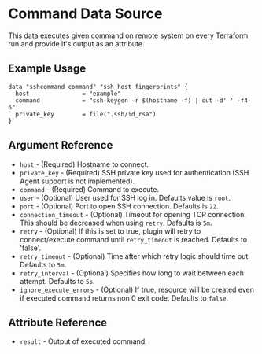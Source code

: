 # Command Data Source

This data executes given command on remote system on every Terraform run and provide it's output as an attribute.

## Example Usage

```hcl
data "sshcommand_command" "ssh_host_fingerprints" {
  host               = "example"
  command            = "ssh-keygen -r $(hostname -f) | cut -d' ' -f4-6"
  private_key        = file(".ssh/id_rsa")
}
```

## Argument Reference

* `host` - (Required) Hostname to connect.
* `private_key` - (Required) SSH private key used for authentication (SSH Agent support is not implemented).
* `command` - (Required) Command to execute.
* `user` - (Optional) User used for SSH log in. Defaults value is `root`.
* `port` - (Optional) Port to open SSH connection. Defaults is `22`.
* `connection_timeout` - (Optional) Timeout for opening TCP connection. This should be decreased when using `retry`. Defaults is `5m`.
* `retry` - (Optional) If this is set to true, plugin will retry to connect/execute command until `retry_timeout` is reached. Defaults to 'false'.
* `retry_timeout` - (Optional) Time after which retry logic should time out. Defaults to `5m`.
* `retry_interval` - (Optional) Specifies how long to wait between each attempt. Defaults to `5s`.
* `ignore_execute_errors` - (Optional) If true, resource will be created even if executed command returns non 0 exit code. Defaults to `false`.

## Attribute Reference

* `result` - Output of executed command.
